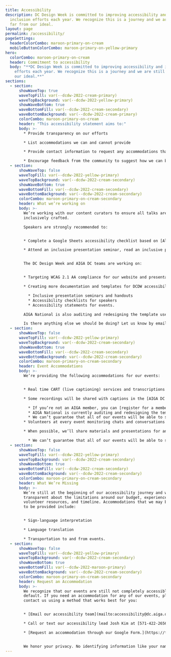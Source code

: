 ```yaml
---
title: Accessibility
description: DC Design Week is committed to improving accessibility and
  inclusion efforts each year. We recognize this is a journey and we are still
  far from our ideal.
layout: page
permalink: /accessibility/
pageSettings:
  headerColorCombo: maroon-primary-on-cream
  mobileButtonColorCombo: maroon-primary-on-yellow-primary
hero:
  colorCombo: maroon-primary-on-cream
  header: Commitment to accessibility
  body: "**DC Design Week is committed to improving accessibility and inclusion
    efforts each year. We recognize this is a journey and we are still far from
    our ideal.**"
sections:
  - section:
      showWaveTop: true
      waveTopFill: var(--dcdw-2022-cream-primary) 
      waveTopBackground: var(--dcdw-2022-yellow-primary)
      showWaveBottom: true
      waveBottomFill: var(--dcdw-2022-cream-secondary)
      waveBottomBackground: var(--dcdw-2022-cream-primary)
      colorCombo: maroon-primary-on-cream
      header: "This accessibility statement aims to:"
      body: >-
        * Provide transparency on our efforts 

        * List accommodations we can and cannot provide

        * Provide contact information to request any accommodations that may have been missed or undocumented

        * Encourage feedback from the community to suggest how we can be more inclusive in the future.
  - section:
      showWaveTop: false
      waveTopFill: var(--dcdw-2022-yellow-primary)
      waveTopBackground: var(--dcdw-2022-cream-secondary)
      showWaveBottom: true
      waveBottomFill: var(--dcdw-2022-cream-secondary)
      waveBottomBackground: var(--dcdw-2022-cream-secondary)
      colorCombo: maroon-primary-on-cream-secondary
      header: What we’re working on
      body: >-
        We’re working with our content curators to ensure all talks are
        inclusively crafted.

        Speakers are strongly recommended to:


        * Complete a Google Sheets accessibility checklist based on [Allison Ravenhall’s article Inclusive Design for Accessible Presentations.](https://www.smashingmagazine.com/2018/11/inclusive-design-accessible-presentations/)

        * Attend an inclusive presentation seminar, read an inclusive presentation handout, and review Allison’s article.


        The DC Design Week and AIGA DC teams are working on:


        * Targeting WCAG 2.1 AA compliance for our website and presentation materials which includes meaningful alt text, respecting reduced motion preferences, and understandable heading structures. We can’t cover everything as a small team of volunteers, so if you see something wrong please let us know at [designweek@dc.aiga.org](mailto:designweek@dc.aiga.org).

        * Creating more documentation and templates for DCDW accessibility including:

          * Inclusive presentation seminars and handouts
          * Accessibility checklists for speakers
          * Accessibility statements for events. 

        AIGA National is also auditing and redesigning the template used by all chapters, including DC, to make registration and access to videos more accessible to everyone.

        Is there anything else we should be doing? Let us know by emailing our accessibility team at [accessibility@dc.aiga.org](mailto:accessibility@dc.aiga.org).
  - section:
      showWaveTop: false
      waveTopFill: var(--dcdw-2022-yellow-primary)
      waveTopBackground: var(--dcdw-2022-cream-secondary)
      showWaveBottom: true
      waveBottomFill: var(--dcdw-2022-cream-secondary)
      waveBottomBackground: var(--dcdw-2022-cream-secondary)
      colorCombo: maroon-primary-on-cream-secondary
      header: Event Accommodations
      body: >-
        We’re providing the following accommodations for our events:


        * Real time CART (live captioning) services and transcriptions for virtual events.

        * Some recordings will be shared with captions in the [AIGA DC recordings archive](https://dc.aiga.org/introducing-the-aiga-dc-event-recordings-archive/) for AIGA members to rewatch or catch up on at a later date. 

          * If you’re not an AIGA member, you can [register for a membership on our website](https://www.aiga.org/membership-community/aiga-membership). We’re a 100% non-profit entity, so this goes a long way to keeping us afloat. 
          * AIGA National is currently auditing and redesigning the template used by all chapters, including DC, to make registration and access to videos more accessible to everyone. If you have difficulties registering or accessing the recordings in its current state, please let us know at [dcdw@dc.aiga.org](mailto:dcdw@dc.aiga.org).
          * We can’t guarantee that all of our events will be able to share recordings as some talks may contain classified information. If we’re unable to do so, we’ll disclose that ahead of time in each of the event’s descriptions.
        * Volunteers at every event monitoring chats and conversations for [compliance to AIGA’s Code of conduct](https://dc.aiga.org/events/code-of-conduct/).

        * When possible, we’ll share materials and presentations for an event prior to it starting. Follow along comfortably with your own technology and at your own pace.

          * We can’t guarantee that all of our events will be able to share their materials ahead of time because some talks may contain classified information or may not have the resources and time to do so.
  - section:
      showWaveTop: false
      waveTopFill: var(--dcdw-2022-yellow-primary)
      waveTopBackground: var(--dcdw-2022-cream-secondary)
      showWaveBottom: true
      waveBottomFill: var(--dcdw-2022-cream-secondary)
      waveBottomBackground: var(--dcdw-2022-cream-secondary)
      colorCombo: maroon-primary-on-cream-secondary
      header: What We’re Missing
      body: >-
        We’re still at the beginning of our accessibility journey and want to be
        transparent about the limitations around our budget, experience,
        volunteer resources, and timeline. Accommodations that we may be unable
        to be provided include:


        * Sign-language interpretation

        * Language translation

        * Transportation to and from events.
  - section:
      showWaveTop: false
      waveTopFill: var(--dcdw-2022-yellow-primary)
      waveTopBackground: var(--dcdw-2022-cream-secondary)
      showWaveBottom: true
      waveBottomFill: var(--dcdw-2022-maroon-primary)
      waveBottomBackground: var(--dcdw-2022-cream-secondary)
      colorCombo: maroon-primary-on-cream-secondary
      header: Request an Accommodation
      body: >-
        We recognize that our events are still not completely accessible by
        default. If you need an accommodation for any of our events, please
        contact us using a method that works best for you:


        * [Email our accessibility team](mailto:accessibility@dc.aiga.org) at accessibility@dc.aiga.org.

        * Call or text our accessibility lead Josh Kim at [571-422-2656](tel:571-422-2656).

        * [Request an accommodation through our Google Form.](https://forms.gle/fPsJ3JV59W3wrmPs7)


        We honor your privacy. No identifying information like your name is required to request an accommodation, and all details will be deleted once completed.
---
```

